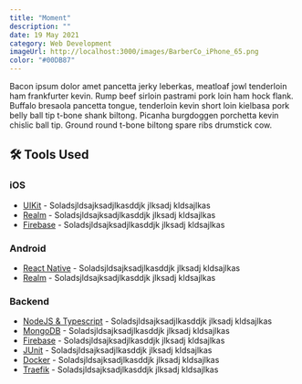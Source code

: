 ```yaml
---
title: "Moment"
description: ""
date: 19 May 2021
category: Web Development
imageUrl: http://localhost:3000/images/BarberCo_iPhone_65.png
color: "#00DB87"
---
```


Bacon ipsum dolor amet pancetta jerky leberkas, meatloaf jowl tenderloin ham frankfurter kevin. Rump beef sirloin pastrami pork loin ham hock flank. Buffalo bresaola pancetta tongue, tenderloin kevin short loin kielbasa pork belly ball tip t-bone shank biltong. Picanha burgdoggen porchetta kevin chislic ball tip. Ground round t-bone biltong spare ribs drumstick cow.

## 🛠 Tools Used

### iOS
- [UIKit](https://www.npmjs.com/package/realm) - Soladsjldsajksadjlkasddjk jlksadj kldsajlkas 
- [Realm](https://www.npmjs.com/package/realm) - Soladsjldsajksadjlkasddjk jlksadj kldsajlkas 
- [Firebase](https://www.npmjs.com/package/realm) - Soladsjldsajksadjlkasddjk jlksadj kldsajlkas 

### Android
- [React Native](https://www.npmjs.com/package/realm) - Soladsjldsajksadjlkasddjk jlksadj kldsajlkas 
- [Realm](https://www.npmjs.com/package/realm) - Soladsjldsajksadjlkasddjk jlksadj kldsajlkas 

### Backend
- [NodeJS & Typescript](https://www.npmjs.com/package/realm) - Soladsjldsajksadjlkasddjk jlksadj kldsajlkas 
- [MongoDB](https://www.npmjs.com/package/realm) - Soladsjldsajksadjlkasddjk jlksadj kldsajlkas 
- [Firebase](https://www.npmjs.com/package/realm) - Soladsjldsajksadjlkasddjk jlksadj kldsajlkas 
- [JUnit](https://www.npmjs.com/package/realm) - Soladsjldsajksadjlkasddjk jlksadj kldsajlkas 
- [Docker](https://www.npmjs.com/package/realm) - Soladsjldsajksadjlkasddjk jlksadj kldsajlkas 
- [Traefik](https://www.npmjs.com/package/realm) - Soladsjldsajksadjlkasddjk jlksadj kldsajlkas 

